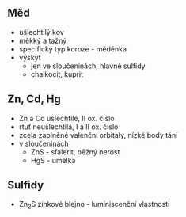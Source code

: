 ## Měd
- ušlechtilý kov
- měkký a tažný
- specifický typ koroze - měděnka
- výskyt
  - jen ve sloučeninách, hlavně sulfidy
  - chalkocit, kuprit

## Zn, Cd, Hg
- Zn a Cd ušlechtilé, II ox. číslo
- rtuť neušlechtilá, I a II ox. číslo
- zcela zaplněné valenční orbitaly, nízké body tání
- v sloučeninách
  - ZnS - sfalerit, běžný nerost
  - HgS - umělka

## Sulfidy
- Zn<sub>2</sub>S zinkové blejno - luminiscenční vlastnosti
